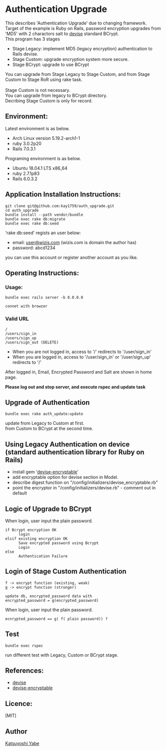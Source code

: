 # Authentication Upgrade

This describes 'Authentication Upgrade' due to changing framework.<br />
Target of the example is Ruby on Rails, password encryption upgrades from 'MD5' with 2 charactors salt to [devise](https://github.com/heartcombo/devise) standard BCrypt.<br />
This program has 3 stages<br />

- Stage Legacy: implement MD5 (legacy encryption) authentication to Rails devise.
- Stage Custom: upgrade encryption system more secure.
- Stage BCrypt: upgrade to use BCrypt

You can upgrade from Stage Legacy to Stage Custom, and from Stage Custom to Stage RoR using rake task.<br />
<br />
Stage Custom is not necessary.<br />
You can upgrade from legacy to BCrypt directory.<br />
Decribing Stage Custom is only for record.

## Environment:
Latest environment is as below.

* Arch Linux version 5.19.2-arch1-1
* ruby 3.0.2p20
* Rails 7.0.3.1


Programing environment is as below.

* Ubuntu 18.04.1 LTS x86_64
* ruby 2.7.1p83
* Rails 6.0.3.2


## Application Installation Instructions:
    git clone git@github.com:kay1759/auth_upgrade.git
    cd auth_upgrade
    bundle install --path vendor/bundle
    bundle exec rake db:migrate
    bundle exec rake db:seed

'rake db:seed' regists an user below:
* email: user@wizis.com  (wizis.com is domain the author has)
* password: abcd1234

you can use this account or register another account as you like.

## Operating Instructions:

### Usage:

    bundle exec rails server -b 0.0.0.0

    connet with browzer


### Valid URL
    /
    /users/sign_in
    /users/sign_up
    /users/sign_out (DELETE)


* When you are not logged in, access to '/' redirects to '/user/sign_in'
* When you are logged in, access to '/user/sign_in' or '/user/sign_up' redirects to '/'

After logged in, Email, Encrypted Password and Salt are shown in home page.

**Please log out and stop server, and execute rspec and update task**


## Upgrade of Authentication

    bundle exec rake auth_update:update


update from Legacy to Custom at first.<br />
from Custom to BCrypt at the second time.

## Using Legacy Authentication on device (standard authentication library for Ruby on Rails)

* install gem '[devise-encryptable](https://github.com/heartcombo/devise-encryptable)'
* add encryptable option for devise section in Model.
* describe digest function on "/config/initializers/devise_encryptable.rb"
* point the encryptor in "/config/initializers/devise.rb" - comment out in default


## Logic of Upgrade to BCrypt

When login, user input the plain password.
```
if Bcrypt encryption OK
      login
elsif existing encryption OK
      Save encrypted password using Bcrypt
      Login
else
      Authentication Failure
```

## Login of Stage Custom Authentication

    f -> encrypt function (existing, weak)
	g -> encrypt function (stronger)

    update db, encrypted_password data with
	encrypted_password = g(encrypted_password)

When login, user input the plain password.

	ecnrypted_password == g( f( plain password)) ?



## Test

    bundle exec rspec


run different test with Legacy, Custom or BCrypt stage.

##

## References:
- [devise](https://github.com/heartcombo/devise)
- [devise-encryptable](https://github.com/heartcombo/devise-encryptable)

## Licence:

[MIT]

## Author

[Katsuyoshi Yabe](https://github.com/kay1759)
